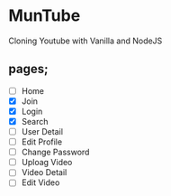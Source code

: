 # MunTube
Cloning Youtube with Vanilla and NodeJS


## pages;

- [ ] Home
- [x] Join
- [x] Login
- [x] Search
- [ ] User Detail
- [ ] Edit Profile
- [ ] Change Password
- [ ] Uploag Video
- [ ] Video Detail
- [ ] Edit Video
